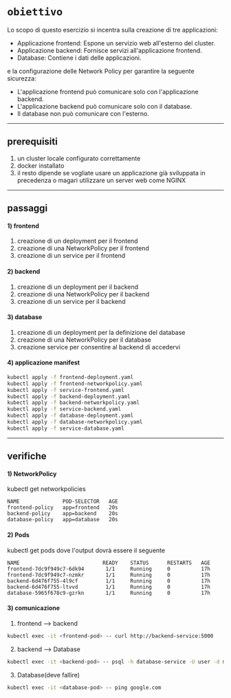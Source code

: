 # `obiettivo`
Lo scopo di questo esercizio si incentra sulla creazione di tre applicazioni:
- Applicazione frontend: Espone un servizio web all'esterno del cluster.
- Applicazione backend: Fornisce servizi all'applicazione frontend.
- Database: Contiene i dati delle applicazioni.

e la configurazione delle Network Policy per garantire la seguente sicurezza:
- L'applicazione frontend può comunicare solo con l'applicazione backend.
- L'applicazione backend può comunicare solo con il database.
- Il database non può comunicare con l'esterno.

---

## prerequisiti

1. un cluster locale configurato correttamente
2. docker installato
3. il resto dipende se vogliate usare un applicazione già sviluppata in precedenza o magari utilizzare un server web come NGINX
---
## passaggi
#### 1) frontend
1. creazione di un deployment per il frontend
2. creazione di una NetworkPolicy per il frontend
3. creazione di un service per il frontend
#### 2) backend
1. creazione di un deployment per il backend
2. creazione di una NetworkPolicy per il backend
3. creazione di un service per il backend
#### 3) database
1. creazione di un deployment per la definizione del database
2. creazione di una NetworkPolicy per il database
3. creazione service per consentire al backend di accedervi
#### 4) applicazione manifest
```bash
kubectl apply -f frontend-deployment.yaml
kubectl apply -f frontend-networkpolicy.yaml
kubectl apply -f service-frontend.yaml
kubectl apply -f backend-deployment.yaml
kubectl apply -f backend-networkpolicy.yaml
kubectl apply -f service-backend.yaml
kubectl apply -f database-deployment.yaml
kubectl apply -f database-networkpolicy.yaml
kubectl apply -f service-database.yaml
```
---
## verifiche
#### 1) NetworkPolicy
kubectl get networkpolicies

    NAME              POD-SELECTOR   AGE
    frontend-policy   app=frontend   20s
    backend-policy    app=backend    20s
    database-policy   app=database   20s
#### 2) Pods
kubectl get pods dove l'output dovrà essere il seguente

    NAME                           READY    STATUS      RESTARTS   AGE 
    frontend-7dc9f949c7-6dk94       1/1     Running     0          17h
    frontend-7dc9f949c7-nzmkr       1/1     Running     0          17h
    backend-6d476f755-4l9cf         1/1     Running     0          17h      
    backend-6d476f755-ltvvd         1/1     Running     0          17h
    database-5965f678c9-gzrkn       1/1     Running     0          17h
#### 3) comunicazione
1. frontend --> backend
```bash
kubectl exec -it <frontend-pod> -- curl http://backend-service:5000
```
2. backend --> Database
```bash
kubectl exec -it <backend-pod> -- psql -h database-service -U user -d mydb
```
3. Database(deve fallire)
```bash
kubectl exec -it <database-pod> -- ping google.com
```





